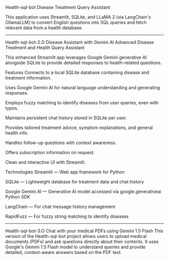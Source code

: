 Health-sql-bot
Disease Treatment Query Assistant

This application uses Streamlit, SQLite, and LLaMA 2 (via LangChain's OllamaLLM) to convert English questions into SQL queries and fetch relevant data from a health database.

------------------------------------------------------------------------------------------------------------------------------------------------------------------
Health-sql-bot-2.O Disease Assistant with Gemini AI
Advanced Disease Treatment and Health Query Assistant

This enhanced Streamlit app leverages Google Gemini generative AI alongside SQLite to provide detailed responses to health-related questions.

Features
Connects to a local SQLite database containing disease and treatment information.

Uses Google Gemini AI for natural language understanding and generating responses.

Employs fuzzy matching to identify diseases from user queries, even with typos.

Maintains persistent chat history stored in SQLite per user.

Provides tailored treatment advice, symptom explanations, and general health info.

Handles follow-up questions with context awareness.

Offers subscription information on request.

Clean and interactive UI with Streamlit.

Technologies
Streamlit — Web app framework for Python

SQLite — Lightweight database for treatment data and chat history

Google Gemini AI — Generative AI model accessed via google.generativeai Python SDK

LangChain — For chat message history management

RapidFuzz — For fuzzy string matching to identify diseases

--------------------------------------------------------------------------------------------------------------------------------------------------------------------------

Health-sql-bot-3.O
Chat with your medical PDFs using Gemini 1.5 Flash
This version of the Health-sql-bot project allows users to upload medical documents (PDFs) and ask questions directly about their contents. It uses Google's Gemini 1.5 Flash model to understand queries and provide detailed, context-aware answers based on the PDF text.


